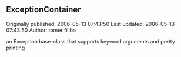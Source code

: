 ## ExceptionContainer

Originally published: 2006-05-13 07:43:50
Last updated: 2006-05-13 07:43:50
Author: tomer filiba

an Exception base-class that supports keyword arguments and pretty printing